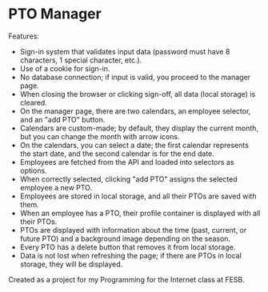 # PTO Manager


Features:
- Sign-in system that validates input data (password must have 8 characters, 1 special character, etc.).
- Use of a cookie for sign-in.
- No database connection; if input is valid, you proceed to the manager page.
- When closing the browser or clicking sign-off, all data (local storage) is cleared.
- On the manager page, there are two calendars, an employee selector, and an "add PTO" button.
- Calendars are custom-made; by default, they display the current month, but you can change the month with arrow icons.
- On the calendars, you can select a date; the first calendar represents the start date, and the second calendar is for the end date.
- Employees are fetched from the API and loaded into selectors as options.
- When correctly selected, clicking "add PTO" assigns the selected employee a new PTO.
- Employees are stored in local storage, and all their PTOs are saved with them.
- When an employee has a PTO, their profile container is displayed with all their PTOs.
- PTOs are displayed with information about the time (past, current, or future PTO) and a background image depending on the season.
- Every PTO has a delete button that removes it from local storage.
- Data is not lost when refreshing the page; if there are PTOs in local storage, they will be displayed.

Created as a project for my Programming for the Internet class at FESB.
